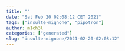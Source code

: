 ```yaml
---
title: ""
date: "Sat Feb 20 02:08:12 CET 2021"
tags: ["insulte-mignone", "pipotron"]
author: m1ch3l
categories: ["generated"]
slug: "insulte-mignone/2021-02-20-02:08:12"
---
```



